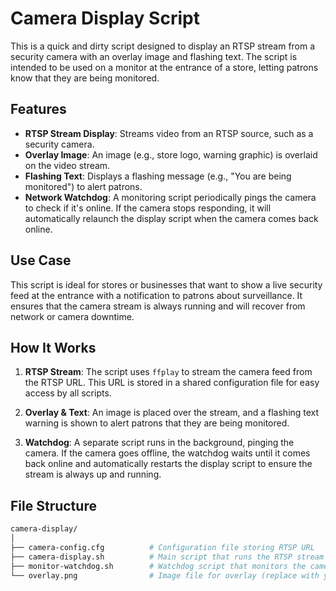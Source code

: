 # Camera Display Script

This is a quick and dirty script designed to display an RTSP stream from a security camera with an overlay image and flashing text. The script is intended to be used on a monitor at the entrance of a store, letting patrons know that they are being monitored. 

## Features

- **RTSP Stream Display**: Streams video from an RTSP source, such as a security camera.
- **Overlay Image**: An image (e.g., store logo, warning graphic) is overlaid on the video stream.
- **Flashing Text**: Displays a flashing message (e.g., "You are being monitored") to alert patrons.
- **Network Watchdog**: A monitoring script periodically pings the camera to check if it's online. If the camera stops responding, it will automatically relaunch the display script when the camera comes back online.

## Use Case

This script is ideal for stores or businesses that want to show a live security feed at the entrance with a notification to patrons about surveillance. It ensures that the camera stream is always running and will recover from network or camera downtime.

## How It Works

1. **RTSP Stream**: The script uses `ffplay` to stream the camera feed from the RTSP URL. This URL is stored in a shared configuration file for easy access by all scripts.
   
2. **Overlay & Text**: An image is placed over the stream, and a flashing text warning is shown to alert patrons that they are being monitored.

3. **Watchdog**: A separate script runs in the background, pinging the camera. If the camera goes offline, the watchdog waits until it comes back online and automatically restarts the display script to ensure the stream is always up and running.

## File Structure

```bash
camera-display/
│
├── camera-config.cfg          # Configuration file storing RTSP URL
├── camera-display.sh          # Main script that runs the RTSP stream with overlay and text
├── monitor-watchdog.sh        # Watchdog script that monitors the camera and restarts the display script
└── overlay.png                # Image file for overlay (replace with your own)
